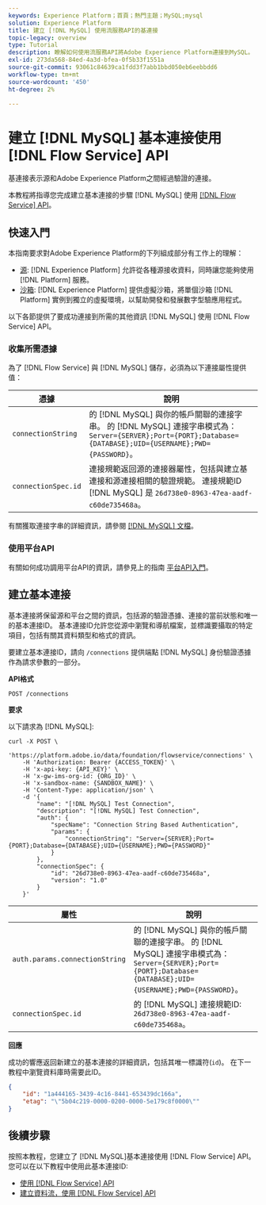 ```yaml
---
keywords: Experience Platform；首頁；熱門主題；MySQL;mysql
solution: Experience Platform
title: 建立 [!DNL MySQL] 使用流服務API的基連接
topic-legacy: overview
type: Tutorial
description: 瞭解如何使用流服務API將Adobe Experience Platform連接到MySQL。
exl-id: 273da568-84ed-4a3d-bfea-0f5b33f1551a
source-git-commit: 93061c84639ca1fdd3f7abb1bbd050eb6eebbdd6
workflow-type: tm+mt
source-wordcount: '450'
ht-degree: 2%

---
```


# 建立 [!DNL MySQL] 基本連接使用 [!DNL Flow Service] API

基連接表示源和Adobe Experience Platform之間經過驗證的連接。

本教程將指導您完成建立基本連接的步驟 [!DNL MySQL] 使用 [[!DNL Flow Service] API](https://www.adobe.io/experience-platform-apis/references/flow-service/)。

## 快速入門

本指南要求對Adobe Experience Platform的下列組成部分有工作上的理解：

* [源](../../../../home.md): [!DNL Experience Platform] 允許從各種源接收資料，同時讓您能夠使用 [!DNL Platform] 服務。
* [沙箱](../../../../../sandboxes/home.md): [!DNL Experience Platform] 提供虛擬沙箱，將單個沙箱 [!DNL Platform] 實例到獨立的虛擬環境，以幫助開發和發展數字型驗應用程式。

以下各節提供了要成功連接到所需的其他資訊 [!DNL MySQL] 使用 [!DNL Flow Service] API。

### 收集所需憑據

為了 [!DNL Flow Service] 與 [!DNL MySQL] 儲存，必須為以下連接屬性提供值：

| 憑據 | 說明 |
| ---------- | ----------- |
| `connectionString` | 的 [!DNL MySQL] 與你的帳戶關聯的連接字串。 的 [!DNL MySQL] 連接字串模式為： `Server={SERVER};Port={PORT};Database={DATABASE};UID={USERNAME};PWD={PASSWORD}`。 |
| `connectionSpec.id` | 連接規範返回源的連接器屬性，包括與建立基連接和源連接相關的驗證規範。 連接規範ID [!DNL MySQL] 是 `26d738e0-8963-47ea-aadf-c60de735468a`。 |

有關獲取連接字串的詳細資訊，請參閱 [[!DNL MySQL] 文檔](https://dev.mysql.com/doc/connector-net/en/connector-net-connections-string.html)。

### 使用平台API

有關如何成功調用平台API的資訊，請參見上的指南 [平台API入門](../../../../../landing/api-guide.md)。

## 建立基本連接

基本連接將保留源和平台之間的資訊，包括源的驗證憑據、連接的當前狀態和唯一的基本連接ID。 基本連接ID允許您從源中瀏覽和導航檔案，並標識要攝取的特定項目，包括有關其資料類型和格式的資訊。

要建立基本連接ID，請向 `/connections` 提供端點 [!DNL MySQL] 身份驗證憑據作為請求參數的一部分。

**API格式**

```https
POST /connections
```

**要求**

以下請求為 [!DNL MySQL]:

```shell
curl -X POST \
    'https://platform.adobe.io/data/foundation/flowservice/connections' \
    -H 'Authorization: Bearer {ACCESS_TOKEN}' \
    -H 'x-api-key: {API_KEY}' \
    -H 'x-gw-ims-org-id: {ORG_ID}' \
    -H 'x-sandbox-name: {SANDBOX_NAME}' \
    -H 'Content-Type: application/json' \
    -d '{
        "name": "[!DNL MySQL] Test Connection",
        "description": "[!DNL MySQL] Test Connection",
        "auth": {
            "specName": "Connection String Based Authentication",
            "params": {
                "connectionString": "Server={SERVER};Port={PORT};Database={DATABASE};UID={USERNAME};PWD={PASSWORD}"
            }
        },
        "connectionSpec": {
            "id": "26d738e0-8963-47ea-aadf-c60de735468a",
            "version": "1.0"
        }
    }'
```

| 屬性 | 說明 |
| --------- | ----------- |
| `auth.params.connectionString` | 的 [!DNL MySQL] 與你的帳戶關聯的連接字串。 的 [!DNL MySQL] 連接字串模式為： `Server={SERVER};Port={PORT};Database={DATABASE};UID={USERNAME};PWD={PASSWORD}`。 |
| `connectionSpec.id` | 的 [!DNL MySQL] 連接規範ID: `26d738e0-8963-47ea-aadf-c60de735468a`。 |

**回應**

成功的響應返回新建立的基本連接的詳細資訊，包括其唯一標識符(`id`)。 在下一教程中瀏覽資料庫時需要此ID。

```json
{
    "id": "1a444165-3439-4c16-8441-653439dc166a",
    "etag": "\"5b04c219-0000-0200-0000-5e179c8f0000\""
}
```

## 後續步驟

按照本教程，您建立了 [!DNL MySQL]基本連接使用 [!DNL Flow Service] API。 您可以在以下教程中使用此基本連接ID:

* [使用 [!DNL Flow Service] API](../../explore/tabular.md)
* [建立資料流，使用 [!DNL Flow Service] API](../../collect/database-nosql.md)

